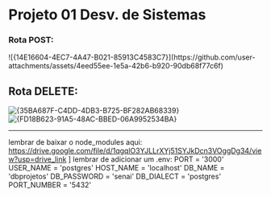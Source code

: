 # Projeto 01 Desv. de Sistemas

<h3> Rota POST: </h3>
![{14E16604-4EC7-4A47-B021-85913C4583C7}](https://github.com/user-attachments/assets/4eed55ee-1e5a-42b6-b920-90db68f77c6f)

## Rota DELETE:
![{35BA687F-C4DD-4DB3-B725-BF282AB68339}](https://github.com/user-attachments/assets/f2b06fe0-d163-4cba-bde7-edcb3f4906fd)
![{FD18B623-91A5-48AC-BBED-06A9952534BA}](https://github.com/user-attachments/assets/013f9b18-fb8c-4dd1-82e6-c7e818c318a3)

--------------------------------------------------------------------------------------------------------------------------------
lembrar de baixar o node_modules  aqui: https://drive.google.com/file/d/1qgqlO3YJLLrXYj51SYJkDcn3VOggDg34/view?usp=drive_link ]
lembrar de adicionar um .env:
PORT = '3000'
USER_NAME = 'postgres'
HOST_NAME = 'localhost'
DB_NAME = 'dbprojetos'
DB_PASSWORD = 'senai'
DB_DIALECT = 'postgres'
PORT_NUMBER = '5432'
